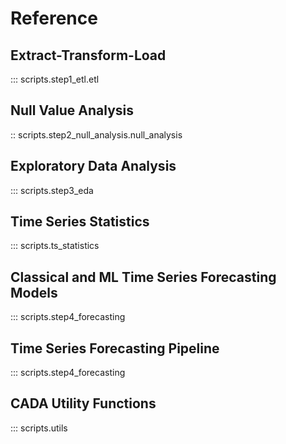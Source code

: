 # Reference

## Extract-Transform-Load
::: scripts.step1_etl.etl

## Null Value Analysis
:: scripts.step2_null_analysis.null_analysis

## Exploratory Data Analysis
::: scripts.step3_eda

## Time Series Statistics
::: scripts.ts_statistics

## Classical and ML Time Series Forecasting Models
::: scripts.step4_forecasting

## Time Series Forecasting Pipeline
::: scripts.step4_forecasting

## CADA Utility Functions
::: scripts.utils